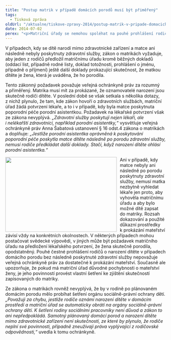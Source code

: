 ```yaml
---
title: "Postup matrik v případě domácích porodů musí být přiměřený"
tags:
  - Tisková zpráva
oldUrl: "/aktualne/tiskove-zpravy-2014/postup-matrik-v-pripade-domacich-porodu-musi-byt-primereny"
date: 2014-07-02
perex: "<p>Matriční úřady se nemohou spoléhat na pouhé prohlášení rodičů o domácím porodu. Současně ale musí v požadavcích na rodiče respektovat princip přiměřenosti.</p>"
---
```


<!-- imported from the old website -->

<p>V případech, kdy se dítě narodí mimo zdravotnické zařízení a matce ani následně nebyly poskytnuty zdravotní služby, zákon o matrikách vyžaduje, aby jeden z rodičů předložil matričnímu úřadu kromě běžných dokladů (oddací list, případně rodné listy, doklad totožnosti, prohlášení o jménu, případně o příjmení) ještě další doklady prokazující skutečnost, že matkou dítěte je žena, která je uváděna, že ho porodila.</p><p>Tento zákonný požadavek považuje veřejná ochránkyně práv za rozumný a přiměřený. Matrika musí mít za prokázané, že oznamovatelé narození jsou skutečně rodiči dítěte. V poslední době se však setkala s několika dotazy, z nichž plynulo, že tam, kde zákon hovoří o zdravotních službách, matriční úřad žádá potvrzení lékaře, a to i v případě, kdy byla matce poskytnuta poporodní péče porodní asistentkou. Požadavek na lékařské potvrzení však ze zákona nevyplývá. <em>„Zdravotní služby poskytují nejen lékaři, ale i nelékařští zdravotníci, například porodní asistentky,“</em> vysvětluje veřejná ochránkyně práv Anna Šabatová ustanovení § 16 odst.4 zákona o matrikách a doplňuje:<em> „Jestliže porodní asistentka oprávněná k poskytování poporodní péče poskytla matce dítěte následně po porodu zdravotní služby, nemusí rodiče předkládat další doklady. Stačí, když narození dítěte ohlásí porodní asistentka.“</em></p><p><img src="https://www.ochrance.cz/uploads/RTEmagicC_baby.jpg.jpg" style="FLOAT: left; PADDING-RIGHT: 10px" height="235" width="350" alt="" />Ani v případě, kdy matce nebyly ani následně po porodu poskytnuty zdravotní služby, nemusí matka nezbytně vyhledat lékaře jen proto, aby vyhověla matričnímu úřadu a aby bylo možné dítě zapsat do matriky. Rozsah dokazování a použité důkazní prostředky k prokázání mateřství závisí vždy na konkrétních okolnostech. V některých případech mohou postačovat svědecké výpovědi, v jiných může být požadavek matričního úřadu na předložení lékařského potvrzení, že žena skutečně porodila, opodstatněný. Pouhé čestné prohlášení rodičů o narození dítěte v případech domácího porodu bez následně poskytnuté zdravotní služby nepovažuje veřejná ochránkyně práv za dostatečné k prokázání mateřství. Současně ale upozorňuje, že pokud má matriční úřad důvodné pochybnosti o mateřství ženy, je jeho povinností provést vlastní šetření ke zjištění skutečností zapisovaných do matriky.</p><p>Ze zákona o matrikách rovněž nevyplývá, že by v rodině po plánovaném domácím porodu mělo probíhat šetření orgánu sociálně-právní ochrany dětí. <em>„Považuji za chybu, jestliže rodiče oznámí narození dítěte v domácím prostředí a matriční úřad se automaticky obrátí na orgány sociálně-právní ochrany dětí. K šetření rodiny sociálními pracovníky není důvod a zákon to ani nepředpokládá. Samotný plánovaný domácí porod a narození dítěte mimo zdravotnické zařízení není skutečností, ze které by plynulo, že rodiče neplní své povinnosti, případně zneužívají práva vyplývající z rodičovské odpovědnosti,“</em> uvedla k tomu ochránkyně.</p>
